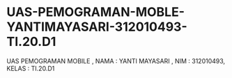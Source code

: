 # UAS-PEMOGRAMAN-MOBLE-YANTIMAYASARI-312010493-TI.20.D1
UAS PEMOGRAMAN MOBILE ,  NAMA : YANTI MAYASARI , NIM : 312010493, KELAS : TI.20.D1
